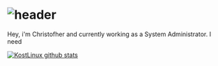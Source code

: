 # ![header](https://capsule-render.vercel.app/api?type=rect&color=gradient&height=70&section=header&text=KostLinux%20Junior%20IT%20Specialist&fontSize=50&fontColor=blue)

Hey, i'm Christofher and currently working as a System Administrator.
I need

[![KostLinux github stats](https://github-readme-stats.vercel.app/api?username=KostLinux&theme=tokyonight&show_icons=true&line_height=40)](https://github.com/anuraghazra/github-readme-stats)
